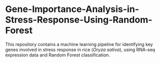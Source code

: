 # Gene-Importance-Analysis-in-Stress-Response-Using-Random-Forest
This repository contains a machine learning pipeline for identifying key genes involved in stress response in rice (*Oryza sativa*), using RNA-seq expression data and Random Forest classification.
